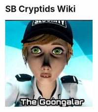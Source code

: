 # SB Cryptids Wiki
  
![The Goongalar](https://github.com/CattieroGames/SBCryptids/blob/main/CryptidImg/47%20-%20LotvDnO.jpg)